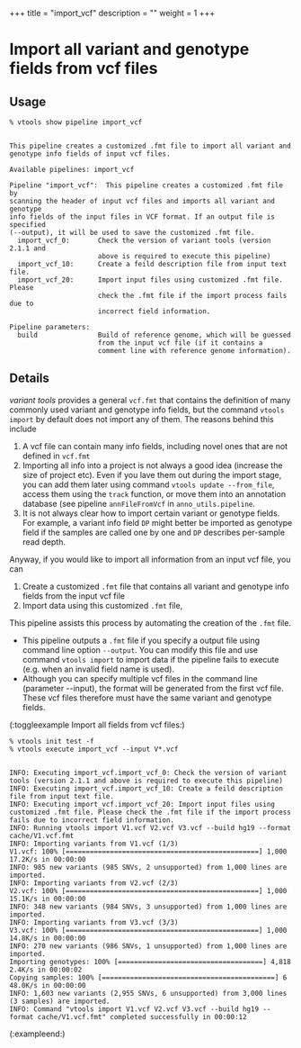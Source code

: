 
+++
title = "import_vcf"
description = ""
weight = 1
+++


# Import all variant and genotype fields from vcf files


## Usage

    % vtools show pipeline import_vcf
    

    This pipeline creates a customized .fmt file to import all variant and
    genotype info fields of input vcf files.
    
    Available pipelines: import_vcf
    
    Pipeline "import_vcf":  This pipeline creates a customized .fmt file by
    scanning the header of input vcf files and imports all variant and genotype
    info fields of the input files in VCF format. If an output file is specified
    (--output), it will be used to save the customized .fmt file.
      import_vcf_0:       Check the version of variant tools (version 2.1.1 and
                          above is required to execute this pipeline)
      import_vcf_10:      Create a feild description file from input text file.
      import_vcf_20:      Import input files using customized .fmt file. Please
                          check the .fmt file if the import process fails due to
                          incorrect field information.
    
    Pipeline parameters:
      build               Build of reference genome, which will be guessed
                          from the input vcf file (if it contains a
                          comment line with reference genome information).
    



## Details

*variant tools* provides a general `vcf.fmt` that contains the definition of many commonly used variant and genotype info fields, but the command `vtools import` by default does not import any of them. The reasons behind this include 



1.  A vcf file can contain many info fields, including novel ones that are not defined in `vcf.fmt` 
2.  Importing all info into a project is not always a good idea (increase the size of project etc). Even if you lave them out during the import stage, you can add them later using command `vtools update --from_file`, access them using the `track` function, or move them into an annotation database (see pipeline `annFileFromVcf` in `anno_utils.pipeline`. 
3.  It is not always clear how to import certain variant or genotype fields. For example, a variant info field `DP` might better be imported as genotype field if the samples are called one by one and `DP` describes per-sample read depth. 

Anyway, if you would like to import all information from an input vcf file, you can 

1.  Create a customized `.fmt` file that contains all variant and genotype info fields from the input vcf file 
2.  Import data using this customized `.fmt` file, 

This pipeline assists this process by automating the creation of the `.fmt` file. 



*   This pipeline outputs a `.fmt` file if you specify a output file using command line option `--output`. You can modify this file and use command `vtools import` to import data if the pipeline fails to execute (e.g. when an invalid field name is used). 
*   Although you can specify multiple vcf files in the command line (parameter --input), the format will be generated from the first vcf file. These vcf files therefore must have the same variant and genotype fields. 

(:toggleexample Import all fields from vcf files:) 

    % vtools init test -f
    % vtools execute import_vcf --input V*.vcf
    

    INFO: Executing import_vcf.import_vcf_0: Check the version of variant tools (version 2.1.1 and above is required to execute this pipeline)
    INFO: Executing import_vcf.import_vcf_10: Create a feild description file from input text file.
    INFO: Executing import_vcf.import_vcf_20: Import input files using customized .fmt file. Please check the .fmt file if the import process fails due to incorrect field information.
    INFO: Running vtools import V1.vcf V2.vcf V3.vcf --build hg19 --format cache/V1.vcf.fmt
    INFO: Importing variants from V1.vcf (1/3)
    V1.vcf: 100% [================================================] 1,000 17.2K/s in 00:00:00
    INFO: 985 new variants (985 SNVs, 2 unsupported) from 1,000 lines are imported.
    INFO: Importing variants from V2.vcf (2/3)
    V2.vcf: 100% [================================================] 1,000 15.1K/s in 00:00:00
    INFO: 348 new variants (984 SNVs, 3 unsupported) from 1,000 lines are imported.
    INFO: Importing variants from V3.vcf (3/3)
    V3.vcf: 100% [================================================] 1,000 14.8K/s in 00:00:00
    INFO: 270 new variants (986 SNVs, 1 unsupported) from 1,000 lines are imported.
    Importing genotypes: 100% [====================================] 4,818 2.4K/s in 00:00:02
    Copying samples: 100% [===========================================] 6 48.0K/s in 00:00:00
    INFO: 1,603 new variants (2,955 SNVs, 6 unsupported) from 3,000 lines (3 samples) are imported.
    INFO: Command "vtools import V1.vcf V2.vcf V3.vcf --build hg19 --format cache/V1.vcf.fmt" completed successfully in 00:00:12
    

(:exampleend:)